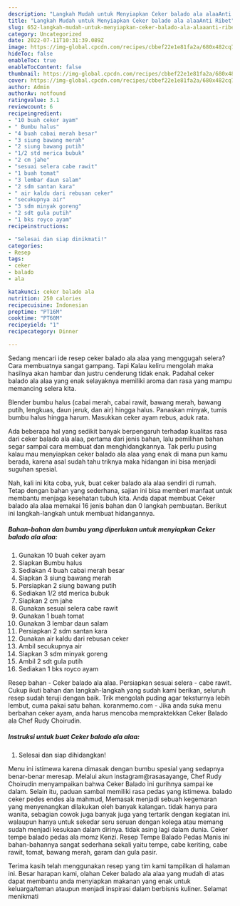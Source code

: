 ```yaml
---
description: "Langkah Mudah untuk Menyiapkan Ceker balado ala alaaAnti Ribet"
title: "Langkah Mudah untuk Menyiapkan Ceker balado ala alaaAnti Ribet"
slug: 652-langkah-mudah-untuk-menyiapkan-ceker-balado-ala-alaaanti-ribet
category: Uncategorized
date: 2022-07-11T10:31:39.089Z
image: https://img-global.cpcdn.com/recipes/cbbef22e1e81fa2a/680x482cq70/ceker-balado-ala-alaa-foto-resep-utama.jpg
hideToc: false
enableToc: true
enableTocContent: false
thumbnail: https://img-global.cpcdn.com/recipes/cbbef22e1e81fa2a/680x482cq70/ceker-balado-ala-alaa-foto-resep-utama.jpg
cover: https://img-global.cpcdn.com/recipes/cbbef22e1e81fa2a/680x482cq70/ceker-balado-ala-alaa-foto-resep-utama.jpg
author: Admin
authorAv: notfound
ratingvalue: 3.1
reviewcount: 6
recipeingredient:
- "10 buah ceker ayam"
- " Bumbu halus"
- "4 buah cabai merah besar"
- "3 siung bawang merah"
- "2 siung bawang putih"
- "1/2 std merica bubuk"
- "2 cm jahe"
- "sesuai selera cabe rawit"
- "1 buah tomat"
- "3 lembar daun salam"
- "2 sdm santan kara"
- " air kaldu dari rebusan ceker"
- "secukupnya air"
- "3 sdm minyak goreng"
- "2 sdt gula putih"
- "1 bks royco ayam"
recipeinstructions:

- "Selesai dan siap dinikmati!"
categories:
- Resep
tags:
- ceker
- balado
- ala

katakunci: ceker balado ala 
nutrition: 250 calories
recipecuisine: Indonesian
preptime: "PT16M"
cooktime: "PT60M"
recipeyield: "1"
recipecategory: Dinner

---
```



Sedang mencari ide resep ceker balado ala alaa yang menggugah selera? Cara membuatnya sangat gampang. Tapi Kalau keliru mengolah maka hasilnya akan hambar dan justru cenderung tidak enak. Padahal ceker balado ala alaa yang enak selayaknya memiliki aroma dan rasa yang mampu memancing selera kita.


Blender bumbu halus (cabai merah, cabai rawit, bawang merah, bawang putih, lengkuas, daun jeruk, dan air) hingga halus. Panaskan minyak, tumis bumbu halus hingga harum. Masukkan ceker ayam rebus, aduk rata.

Ada beberapa hal yang sedikit banyak berpengaruh terhadap kualitas rasa dari ceker balado ala alaa, pertama dari jenis bahan, lalu pemilihan bahan segar sampai cara membuat dan menghidangkannya. Tak perlu pusing kalau mau menyiapkan ceker balado ala alaa yang enak di mana pun kamu berada, karena asal sudah tahu triknya maka hidangan ini bisa menjadi suguhan spesial.


Nah, kali ini kita coba, yuk, buat ceker balado ala alaa sendiri di rumah. Tetap dengan bahan yang sederhana, sajian ini bisa memberi manfaat untuk membantu menjaga kesehatan tubuh kita. Anda dapat membuat Ceker balado ala alaa memakai 16 jenis bahan dan 0 langkah pembuatan. Berikut ini langkah-langkah untuk membuat hidangannya.

<!--inarticleads1-->

##### Bahan-bahan dan bumbu yang diperlukan untuk menyiapkan Ceker balado ala alaa:

1. Gunakan 10 buah ceker ayam
1. Siapkan  Bumbu halus
1. Sediakan 4 buah cabai merah besar
1. Siapkan 3 siung bawang merah
1. Persiapkan 2 siung bawang putih
1. Sediakan 1/2 std merica bubuk
1. Siapkan 2 cm jahe
1. Gunakan sesuai selera cabe rawit
1. Gunakan 1 buah tomat
1. Gunakan 3 lembar daun salam
1. Persiapkan 2 sdm santan kara
1. Gunakan  air kaldu dari rebusan ceker
1. Ambil secukupnya air
1. Siapkan 3 sdm minyak goreng
1. Ambil 2 sdt gula putih
1. Sediakan 1 bks royco ayam


Resep bahan - Ceker balado ala alaa. Persiapkan sesuai selera - cabe rawit. Cukup ikuti bahan dan langkah-langkah yang sudah kami berikan, seluruh resep sudah teruji dengan baik. Trik mengolah puding agar teksturnya lebih lembut, cuma pakai satu bahan. koranmemo.com - Jika anda suka menu berbahan ceker ayam, anda harus mencoba mempraktekkan Ceker Balado ala Chef Rudy Choirudin. 

<!--inarticleads2-->

##### Instruksi untuk buat Ceker balado ala alaa:


1. Selesai dan siap dihidangkan!

Menu ini istimewa karena dimasak dengan bumbu spesial yang sedapnya benar-benar meresap. Melalui akun instagram@rasasayange, Chef Rudy Choirudin menyampaikan bahwa Ceker Balado ini gurihnya sampai ke dalam. Selain itu, paduan sambal memiliki rasa pedas yang istimewa. balado ceker pedes endes ala mahmud, Memasak menjadi sebuah kegemaran yang menyenangkan dilakukan oleh banyak kalangan. tidak hanya para wanita, sebagian cowok juga banyak juga yang tertarik dengan kegiatan ini. walaupun hanya untuk sekedar seru seruan dengan kolega atau memang sudah menjadi kesukaan dalam dirinya. tidak asing lagi dalam dunia. Ceker tempe balado pedas ala momz Kenzi. Resep Tempe Balado Pedas Manis ini bahan-bahannya sangat sederhana sekali yaitu tempe, cabe keriting, cabe rawit, tomat, bawang merah, garam dan gula pasir. 

Terima kasih telah menggunakan resep yang tim kami tampilkan di halaman ini. Besar harapan kami, olahan Ceker balado ala alaa yang mudah di atas dapat membantu anda menyiapkan makanan yang enak untuk keluarga/teman ataupun menjadi inspirasi dalam berbisnis kuliner. Selamat menikmati
